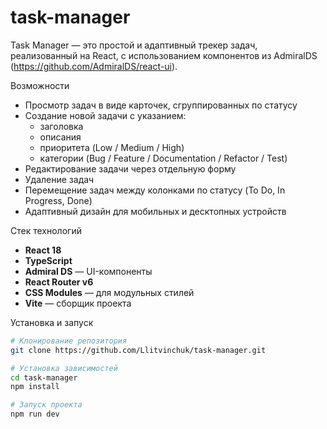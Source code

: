 # task-manager

Task Manager — это простой и адаптивный трекер задач, реализованный на React, с использованием компонентов из AdmiralDS (https://github.com/AdmiralDS/react-ui).

Возможности

- Просмотр задач в виде карточек, сгруппированных по статусу
- Создание новой задачи с указанием:
  - заголовка
  - описания
  - приоритета (Low / Medium / High)
  - категории (Bug / Feature / Documentation / Refactor / Test)
- Редактирование задачи через отдельную форму
- Удаление задач
- Перемещение задач между колонками по статусу (To Do, In Progress, Done)
- Адаптивный дизайн для мобильных и десктопных устройств

Стек технологий

- **React 18**
- **TypeScript**
- **Admiral DS** — UI-компоненты
- **React Router v6**
- **CSS Modules** — для модульных стилей
- **Vite** — сборщик проекта

Установка и запуск

```bash
# Клонирование репозитория
git clone https://github.com/Llitvinchuk/task-manager.git

# Установка зависимостей
cd task-manager
npm install

# Запуск проекта
npm run dev
```

